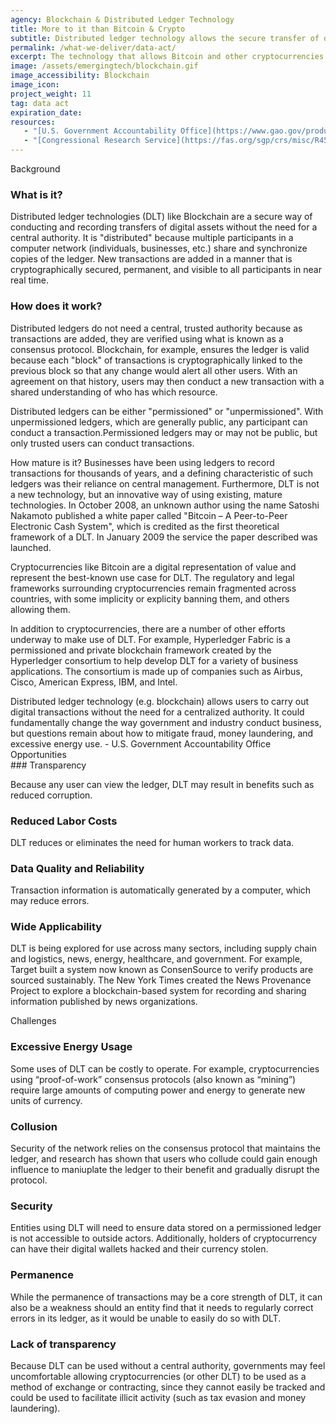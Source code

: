 ```yaml
---
agency: Blockchain & Distributed Ledger Technology
title: More to it than Bitcoin & Crypto
subtitle: Distributed ledger technology allows the secure transfer of digital assets without management by a central authority. Instead, participants share synchronized copies of a ledger that records assets and transactions. Changes are visible to all participants. Questions remain about the technology, including where it may be most useful, how best to regulate it, and how to mitigate its use in illegal activities.
permalink: /what-we-deliver/data-act/
excerpt: The technology that allows Bitcoin and other cryptocurrencies to function could profoundly change the way government and industry do business. 
image: /assets/emergingtech/blockchain.gif
image_accessibility: Blockchain
image_icon:
project_weight: 11
tag: data act
expiration_date:
resources:
   - "[U.S. Government Accountability Office](https://www.gao.gov/products/gao-19-704sp)"
   - "[Congressional Research Service](https://fas.org/sgp/crs/misc/R45116.pdf)"
---
```


<div class="small-caps">Background</div>

### What is it?

Distributed ledger technologies (DLT) like Blockchain are a secure way of conducting and recording transfers of digital assets without the need for a central authority. It is "distributed" because multiple participants in a computer network (individuals, businesses, etc.) share and synchronize copies of the ledger. New transactions are added in a manner that is cryptographically secured, permanent, and visible to all participants in near real time.

### How does it work?
Distributed ledgers do not need a central, trusted authority because as transactions are added, they are verified using what is known as a consensus protocol. Blockchain, for example, ensures the ledger is valid because each "block" of transactions is cryptographically linked to the previous block so that any change would alert all other users. With an agreement on that history, users may then conduct a new transaction with a shared understanding of who has which resource.

Distributed ledgers can be either "permissioned" or "unpermissioned". With unpermissioned ledgers, which are generally public, any participant can conduct a transaction.Permissioned ledgers may or may not be public, but only trusted users can conduct transactions.

How mature is it? Businesses have been using ledgers to record transactions for thousands of years, and a defining characteristic of such ledgers was their reliance on central management. Furthermore, DLT is not a new technology, but an innovative way of using existing, mature technologies. In October 2008, an unknown author using the name Satoshi Nakamoto published a white paper called "Bitcoin – A Peer-to-Peer Electronic Cash System", which is credited as the first theoretical framework of a DLT. In January 2009 the service the paper described was launched.

Cryptocurrencies like Bitcoin are a digital representation of value and represent the best-known use case for DLT. The regulatory and legal frameworks surrounding cryptocurrencies remain fragmented across countries, with some implicity or explicity banning them, and others allowing them.

In addition to cryptocurrencies, there are a number of other efforts underway to make use of DLT. For example, Hyperledger Fabric is a permissioned and private blockchain framework created by the Hyperledger consortium to help develop DLT for a variety of business applications. The consortium is made up of companies such as Airbus, Cisco, American Express, IBM, and Intel.

<div class="testimonial-blockquote">
  Distributed ledger technology (e.g. blockchain) allows users to carry out digital transactions without the need for a centralized authority. It could fundamentally change the way government and industry conduct business, but questions remain about how to mitigate fraud, money laundering, and excessive energy use.
    <span>- U.S. Government Accountability Office</span>
</div>

<div class="small-caps">Opportunities</div>
### Transparency

Because any user can view the ledger, DLT may result in benefits such as reduced corruption.

### Reduced Labor Costs 

DLT reduces or eliminates the need for human workers to track data.

### Data Quality and Reliability 

Transaction information is automatically generated by a computer, which may reduce errors.

### Wide Applicability 

DLT is being explored for use across many sectors, including supply chain and logistics, news, energy, healthcare, and government. For example, Target built a system now known as ConsenSource to verify products are sourced sustainably. The New York Times created the News Provenance Project to explore a blockchain-based system for recording and sharing information published by news organizations.

<div class="small-caps">Challenges</div>

### Excessive Energy Usage

Some uses of DLT can be costly to operate. For example, cryptocurrencies using “proof-of-work” consensus protocols (also known as “mining”) require large amounts of computing power and energy to generate new units of currency.

### Collusion

Security of the network relies on the consensus protocol that maintains the ledger, and research has shown that users who collude could gain enough influence to maniuplate the ledger to their benefit and gradually disrupt the protocol.

### Security 

Entities using DLT will need to ensure data stored on a permissioned ledger is not accessible to outside actors. Additionally, holders of cryptocurrency can have their digital wallets hacked and their currency stolen.

### Permanence 

While the permanence of transactions may be a core strength of DLT, it can also be a weakness should an entity find that it needs to regularly correct errors in its ledger, as it would be unable to easily do so with DLT.

### Lack of transparency 

Because DLT can be used without a central authority, governments may feel uncomfortable allowing cryptocurrencies (or other DLT) to be used as a method of exchange or contracting, since they cannot easily be tracked and could be used to facilitate illicit activity (such as tax evasion and money laundering).
